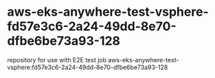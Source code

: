 # aws-eks-anywhere-test-vsphere-fd57e3c6-2a24-49dd-8e70-dfbe6be73a93-128
repository for use with E2E test job aws-eks-anywhere-test-vsphere:fd57e3c6-2a24-49dd-8e70-dfbe6be73a93-128

